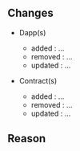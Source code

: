 ## Changes

- Dapp(s)
  - added : ...
  - removed : ...
  - updated : ...
  
- Contract(s)
  - added : ...
  - removed : ...
  - updated : ...

## Reason

<!-- Explain in clear terms the reason of the afore described changes : 
  - Why are they needed ? 
  - Who asked for them ? 
  - What checks have been made to ensure they are safe ?
-->